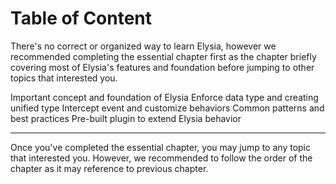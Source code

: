 <script setup>
import Card from '../components/nearl/card.vue'
import Deck from '../components/nearl/card-deck.vue'
</script>

# Table of Content
There's no correct or organized way to learn Elysia, however we recommended completing the essential chapter first as the chapter briefly covering most of Elysia's features and foundation before jumping to other topics that interested you.

<Deck>
    <Card title="Essential" href="/new/essential/route">
        Important concept and foundation of Elysia
    </Card>
    <Card title="Validation" href="/new/validation/overview">
        Enforce data type and creating unified type
    </Card>
    <Card title="Life Cycle" href="/new/life-cycle/overview">
        Intercept event and customize behaviors
    </Card>
    <Card title="Patterns" href="/patterns/cookie">
        Common patterns and best practices
    </Card>
    <Card title="Plugin" href="/plugins/overview">
        Pre-built plugin to extend Elysia behavior
    </Card>
</Deck>

---

Once you've completed the essential chapter, you may jump to any topic that interested you. However, we recommended to follow the order of the chapter as it may reference to previous chapter.
